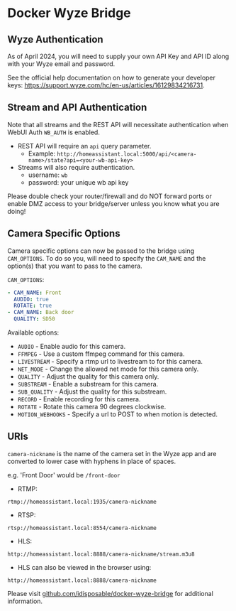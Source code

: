 # Docker Wyze Bridge

## Wyze Authentication

As of April 2024, you will need to supply your own API Key and API ID along with your Wyze email and password. 

See the official help documentation on how to generate your developer keys: https://support.wyze.com/hc/en-us/articles/16129834216731.

## Stream and API Authentication

Note that all streams and the REST API will necessitate authentication when WebUI Auth `WB_AUTH` is enabled.

- REST API will require an `api` query parameter. 
  - Example:  `http://homeassistant.local:5000/api/<camera-name>/state?api=<your-wb-api-key>`
- Streams will also require authentication.
  - username: `wb`
  - password: your unique wb api key

Please double check your router/firewall and do NOT forward ports or enable DMZ access to your bridge/server unless you know what you are doing!


## Camera Specific Options

Camera specific options can now be passed to the bridge using `CAM_OPTIONS`. To do so you, will need to specify the `CAM_NAME` and the option(s) that you want to pass to the camera.

`CAM_OPTIONS`:

```YAML
- CAM_NAME: Front
  AUDIO: true
  ROTATE: true
- CAM_NAME: Back door
  QUALITY: SD50
```

Available options:

- `AUDIO` - Enable audio for this camera.
- `FFMPEG` - Use a custom ffmpeg command for this camera.
- `LIVESTREAM` - Specify a rtmp url to livestream to for this camera.
- `NET_MODE` - Change the allowed net mode for this camera only.
- `QUALITY` - Adjust the quality for this camera only.
- `SUBSTREAM` - Enable a substream for this camera.
- `SUB_QUALITY` - Adjust the quality for this substream.
- `RECORD` - Enable recording for this camera.
- `ROTATE` - Rotate this camera 90 degrees clockwise.
- `MOTION_WEBHOOKS` - Specify a url to POST to when motion is detected.

## URIs

`camera-nickname` is the name of the camera set in the Wyze app and are converted to lower case with hyphens in place of spaces.

e.g. 'Front Door' would be `/front-door`

- RTMP:

```
rtmp://homeassistant.local:1935/camera-nickname
```

- RTSP:

```
rtsp://homeassistant.local:8554/camera-nickname
```

- HLS:

```
http://homeassistant.local:8888/camera-nickname/stream.m3u8
```

- HLS can also be viewed in the browser using:

```
http://homeassistant.local:8888/camera-nickname
```

Please visit [github.com/idisposable/docker-wyze-bridge](https://github.com/idisposable/docker-wyze-bridge) for additional information.
